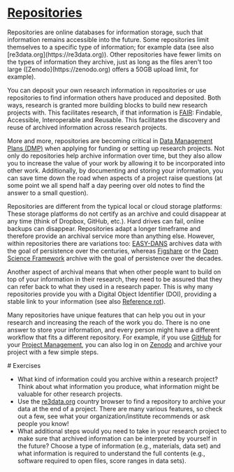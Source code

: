 # [Repositories](https://github.com/libscie/now-boarding/edit/master/content/repositories.md)

<div id='container'>
  <div id='col1'>
Repositories are online databases for information storage, such that information remains accessible into the future. Some repositories limit themselves to a specific type of information; for example data (see also [re3data.org](https://re3data.org)). Other repositories have fewer limits on the types of information they archive, just as long as the files aren't too large ([Zenodo](https://zenodo.org) offers a 50GB upload limit, for example). 

You can deposit your own research information in repositories or use repositories to find information others have produced and deposited. Both ways, research is granted more building blocks to build new research projects with. This facilitates research, if that information is [FAIR](https://doi.org/10.1038/sdata.2016.18): Findable, Accessible, Interoperable and Reusable. This facilitates the discovery and reuse of archived information across research projects.  

More and more, repositories are becoming critical in [Data Management Plans (DMP)](data-management-plan.md) when applying for funding or setting up research projects. Not only do repositories help archive information over time, but they also allow you to increase the value of your work by allowing it to be incorporated into other work. Additionally, by documenting and storing your information, you can save time down the road when aspects of a project raise questions (at some point we all spend half a day peering over old notes to find the answer to a small question). 

Repositories are different from the typical local or cloud storage platforms: These storage platforms do not certify as an archive and could disappear at any time (think of Dropbox, GitHub, etc.). Hard drives can fail, online backups can disappear. Repositories adapt a longer timeframe and therefore provide an archival service more than anything else. However, within repositories there are variations too: [EASY-DANS](http://easy.dans.knaw.nl/) archives data with the goal of persistence over the centuries, whereas [Figshare](https://figshare.com) or the [Open Science Framework](https://osf.io) archive with the goal of persistence over the decades.

Another aspect of archival means that when other people want to build on top of your information in their research, they need to be assured that they can refer back to what they used in a research paper. This is why many repositories provide you with a Digital Object Identifier (DOI), providing a stable link to your information (see also [Reference rot](reference-rot.md)).

Many repositories have unique features that can help you out in your research and increasing the reach of the work you do. There is no one answer to store your information, and every person might have a different workflow that fits a different repository. For example, if you use [GitHub](https://github.com) for your [Project Management](project-management.md), you can also log in on [Zenodo](https://zenodo.org) and archive your project with a few simple steps.
</div>

<div id='col2'>
# Exercises

* What kind of information could you archive within a research project? Think about what information you produce, what information might be valuable for other research projects.
* Use the [re3data.org](https://www.re3data.org/browse/by-country/) country browser to find a repository to archive your data at the end of a project. There are many various features, so check out a few, see what your organization/institute recommends or ask people you know!
* What additional steps would you need to take in your research project to make sure that archived information can be interpreted by yourself in the future? Choose a type of information (e.g., materials, data set) and what information is required to understand the full contents (e.g., software required to open files, score ranges in data sets).

</div>
</div>